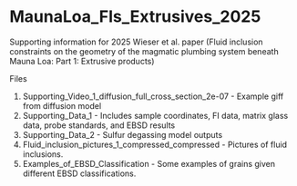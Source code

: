 # MaunaLoa_FIs_Extrusives_2025
Supporting information for 2025 Wieser et al. paper (Fluid inclusion constraints on the geometry of the magmatic plumbing system beneath Mauna Loa: Part 1: Extrusive products)

Files

1. Supporting_Video_1_diffusion_full_cross_section_2e-07 - Example giff from diffusion model
2. Supporting_Data_1 - Includes sample coordinates, FI data, matrix glass data, probe standards, and EBSD results
3. Supporting_Data_2 - Sulfur degassing model outputs
4. Fluid_inclusion_pictures_1_compressed_compressed - Pictures of fluid inclusions.
5. Examples_of_EBSD_Classification - Some examples of grains given different EBSD classifications. 

   

